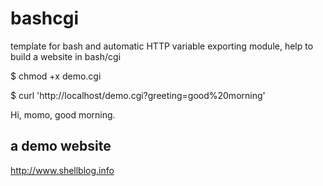 bashcgi
=======

template for bash and automatic HTTP variable exporting module, help to build a website in bash/cgi

$ chmod +x demo.cgi

$ curl 'http://localhost/demo.cgi?greeting=good%20morning'

Hi, momo, good morning.

## a demo website ##

http://www.shellblog.info
